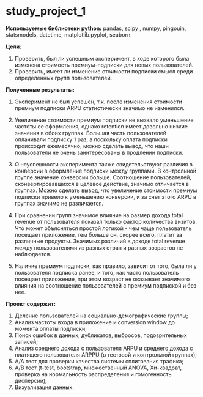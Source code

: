 # study_project_1 

**Используемые библиотеки python:** pandas, scipy , numpy, pingouin, statsmodels, datetime, matplotlib.pyplot, seaborn.  

**Цели:** 
1. Проверить, был ли успешным эксперимент, в ходе которого была изменена стоимость премиум-подписки для новых пользователей.
2. Проверить, имеет ли изменение стоимости подписки смысл среди определенных групп пользователей.

**Полученные результаты:**
1. Эксперимент не был успешен, т.к. после изменения стоимости премиум подписки ARPU статистически значимо не изменился.

2. Увеличение стоимости премиум подписки не вызвало уменьшение частоты ее оформления, однако retention имеет довольно низкие значения в обоих группах.
Большая часть пользователей оплачивали подписку 1 раз, а поскольку оплата подписки происходит ежемесячно, можно сделать вывод, что наши пользователи не очень заинтересованы в продлении подписки.

3. О неуспешности эксперимента также свидетельствуют различия в конверсии в оформление подписки между группами. В контрольной группе значение конверсии больше. Соотношение пользователей, сконвертировавшихся в целевое действие, значимо отличается в группах. Можно сделать вывод, что увеличение стоимости премиум подписки привело к уменьшению конверсии, и за счет этого ARPU в группах значимо не различается.

4. При сравнении групп значимое влияние на размер дохода total revenue от пользователя показал только фактор количества визитов. Что может объясняться простой логикой - чем чаще пользователь посещает приложение, тем больше он, скорее всего, платит за различные продукты. Значимых различий в доходе total revenue между пользователями из разных стран и разных возрастов не наблюдается.

5. Наличие премиум подписки, как правило, зависит от того, была ли у пользователя подписка ранее, и того, как часто пользователь посещает приложение, при этом возраст не оказывает значимого влияния на соотношение пользователей с премиум подпиской и без нее.

**Проект содержит:**
1. Деление пользователей на социально-демографические группы;
2. Анализ частоты входа в приложение и conversion window до момента оплаты подписки;
3. Поиск ошибок в данных, дубликатов, выбросов, подозрительных записей;
4. Анализ среднего дохода с пользователя ARPU и среднего дохода с платящего пользователя ARPPU (в тестовой и контрольной группах);
5. А/А тест для проверки качества системы сплитования трафика;
6. А/В тест (t-test, bootstrap, множественный ANOVA, Хи-квадрат, проверка на нормальность распределения и гомогенность дисперсии);
7. Визуализация данных.
